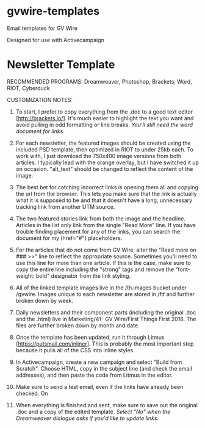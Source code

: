 # gvwire-templates
Email templates for GV Wire

Designed for use with Activecampaign

# Newsletter Template

RECOMMENDED PROGRAMS: Dreamweaver, Photoshop, Brackets, Word, RIOT, Cyberduck

CUSTOMIZATION NOTES:

1. To start, I prefer to copy everything from the .doc to a good text editor [http://brackets.io/]. It's much easier to highlight the text you want and avoid pulling in odd formatting or line breaks. *You'll still need the word document for links.*

1. For each newsletter, the featured images should be created using the included PSD template, then optimized in RIOT to under 25kb each. To work with, I just download the 750x400 image versions from both articles. I typically lead with the orange overlay, but I have switched it up on occasion. "alt_text" should be changed to reflect the content of the image.

1. The best bet for catching incorrect links is opening them all and copying the url from the browser. This lets you make sure that the link is actually what it is supposed to be and that it doesn't have a long, unnecessary tracking link from another UTM source.

1. The two featured stories link from both the image and the headline. Articles in the list only link from the single "Read More" line. If you have trouble finding placement for any of the links, you can search the document for my (href="#") placeholders. 

1. For the articles that do not come from GV Wire, alter the "Read more on ### >>" line to reflect the appropriate source. Sometimes you'll need to use this line for more than one article. If this is the case, make sure to copy the entire line including the "strong" tags and remove the "font-weight: bold" designator from the link styling.

1. All of the linked template images live in the /th.images bucket under /gvwire. Images unique to each newsletter are stored in /ftf and further broken down by week.

1. Daily newsletters and their component parts (including the original .doc and the .html) live in Marketing/41- GV Wire/First Things First 2018. The files are further broken down by month and date.

1. Once the template has been updated, run it through Litmus [https://putsmail.com/inliner]. This is probably the most important step because it pulls all of the CSS into inline styles.

1. In Activecampaign, create a new campaign and select "Build from Scratch". Choose HTML, copy in the subject line (and check the email addresses), and then paste the code from Litmus in the editor. 

1. Make sure to send a test email, even if the links have already been checked. On 

1. When everything is finished and sent, make sure to save out the original .doc and a copy of the edited template. *Select "No" when the Dreamweaver dialogue asks if you'd like to update links.*
